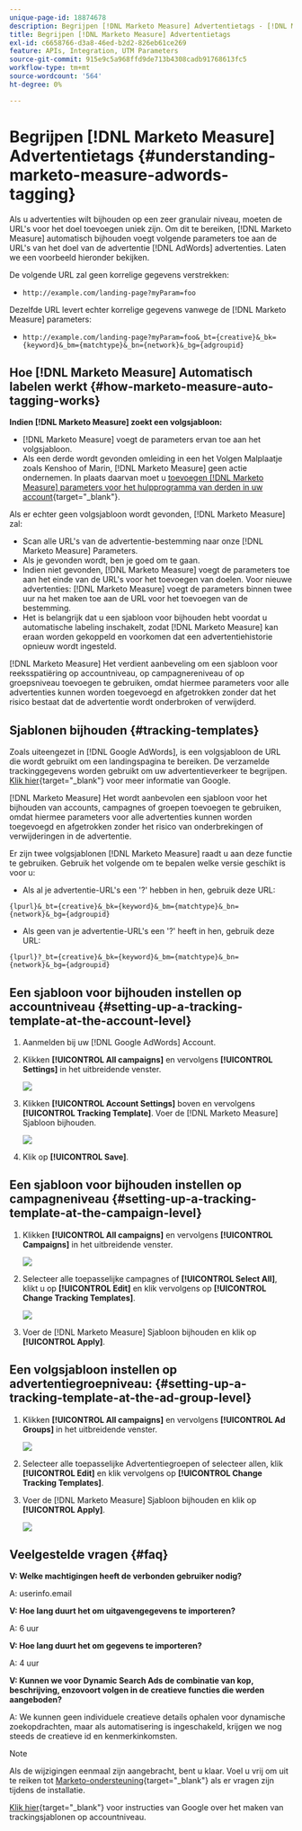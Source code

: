 ```yaml
---
unique-page-id: 18874678
description: Begrijpen [!DNL Marketo Measure] Advertentietags - [!DNL Marketo Measure]
title: Begrijpen [!DNL Marketo Measure] Advertentietags
exl-id: c6658766-d3a8-46ed-b2d2-826eb61ce269
feature: APIs, Integration, UTM Parameters
source-git-commit: 915e9c5a968ffd9de713b4308cadb91768613fc5
workflow-type: tm+mt
source-wordcount: '564'
ht-degree: 0%

---
```


# Begrijpen [!DNL Marketo Measure] Advertentietags {#understanding-marketo-measure-adwords-tagging}

Als u advertenties wilt bijhouden op een zeer granulair niveau, moeten de URL&#39;s voor het doel toevoegen uniek zijn. Om dit te bereiken, [!DNL Marketo Measure] automatisch bijhouden voegt volgende parameters toe aan de URL&#39;s van het doel van de advertentie [!DNL AdWords] advertenties. Laten we een voorbeeld hieronder bekijken.

De volgende URL zal geen korrelige gegevens verstrekken:

* `http://example.com/landing-page?myParam=foo`

Dezelfde URL levert echter korrelige gegevens vanwege de [!DNL Marketo Measure] parameters:

* `http://example.com/landing-page?myParam=foo&_bt={creative}&_bk={keyword}&_bm={matchtype}&_bn={network}&_bg={adgroupid}`

## Hoe [!DNL Marketo Measure] Automatisch labelen werkt {#how-marketo-measure-auto-tagging-works}

**Indien [!DNL Marketo Measure] zoekt een volgsjabloon:**

* [!DNL Marketo Measure] voegt de parameters ervan toe aan het volgsjabloon.
* Als een derde wordt gevonden omleiding in een het Volgen Malplaatje zoals Kenshoo of Marin, [!DNL Marketo Measure] geen actie ondernemen. In plaats daarvan moet u [toevoegen [!DNL Marketo Measure] parameters voor het hulpprogramma van derden in uw account](/help/api-connections/utilizing-marketo-measures-api-connections/how-bid-management-tools-affect-marketo-measure.md){target="_blank"}.

Als er echter geen volgsjabloon wordt gevonden, [!DNL Marketo Measure] zal:

* Scan alle URL&#39;s van de advertentie-bestemming naar onze [!DNL Marketo Measure] Parameters.
* Als je gevonden wordt, ben je goed om te gaan.
* Indien niet gevonden, [!DNL Marketo Measure] voegt de parameters toe aan het einde van de URL&#39;s voor het toevoegen van doelen. Voor nieuwe advertenties: [!DNL Marketo Measure] voegt de parameters binnen twee uur na het maken toe aan de URL voor het toevoegen van de bestemming.
* Het is belangrijk dat u een sjabloon voor bijhouden hebt voordat u automatische labeling inschakelt, zodat [!DNL Marketo Measure] kan eraan worden gekoppeld en voorkomen dat een advertentiehistorie opnieuw wordt ingesteld.

[!DNL Marketo Measure] Het verdient aanbeveling om een sjabloon voor reeksspatiëring op accountniveau, op campagnereniveau of op groepsniveau toevoegen te gebruiken, omdat hiermee parameters voor alle advertenties kunnen worden toegevoegd en afgetrokken zonder dat het risico bestaat dat de advertentie wordt onderbroken of verwijderd.

## Sjablonen bijhouden {#tracking-templates}

Zoals uiteengezet in [!DNL Google AdWords], is een volgsjabloon de URL die wordt gebruikt om een landingspagina te bereiken. De verzamelde trackinggegevens worden gebruikt om uw advertentieverkeer te begrijpen. [Klik hier](https://support.google.com/adwords/answer/7197008?hl=en){target="_blank"} voor meer informatie van Google.

[!DNL Marketo Measure] Het wordt aanbevolen een sjabloon voor het bijhouden van accounts, campagnes of groepen toevoegen te gebruiken, omdat hiermee parameters voor alle advertenties kunnen worden toegevoegd en afgetrokken zonder het risico van onderbrekingen of verwijderingen in de advertentie.

Er zijn twee volgsjablonen [!DNL Marketo Measure] raadt u aan deze functie te gebruiken. Gebruik het volgende om te bepalen welke versie geschikt is voor u:

* Als al je advertentie-URL&#39;s een &#39;?&#39; hebben in hen, gebruik deze URL:

`{lpurl}&_bt={creative}&_bk={keyword}&_bm={matchtype}&_bn={network}&_bg={adgroupid}`

* Als geen van je advertentie-URL&#39;s een &#39;?&#39; heeft in hen, gebruik deze URL:

`{lpurl}?_bt={creative}&_bk={keyword}&_bm={matchtype}&_bn={network}&_bg={adgroupid}`

## Een sjabloon voor bijhouden instellen op accountniveau {#setting-up-a-tracking-template-at-the-account-level}

1. Aanmelden bij uw [!DNL Google AdWords] Account.

1. Klikken **[!UICONTROL All campaigns]** en vervolgens **[!UICONTROL Settings]** in het uitbreidende venster.

   ![](assets/1.png)

1. Klikken **[!UICONTROL Account Settings]** boven en vervolgens **[!UICONTROL Tracking Template]**. Voer de [!DNL Marketo Measure] Sjabloon bijhouden.

   ![](assets/2-1.png)

1. Klik op **[!UICONTROL Save]**.

## Een sjabloon voor bijhouden instellen op campagneniveau {#setting-up-a-tracking-template-at-the-campaign-level}

1. Klikken **[!UICONTROL All campaigns]** en vervolgens **[!UICONTROL Campaigns]** in het uitbreidende venster.

   ![](assets/3.png)

1. Selecteer alle toepasselijke campagnes of **[!UICONTROL Select All]**, klikt u op **[!UICONTROL Edit]** en klik vervolgens op **[!UICONTROL Change Tracking Templates]**.

   ![](assets/4-1.png)

1. Voer de [!DNL Marketo Measure] Sjabloon bijhouden en klik op **[!UICONTROL Apply]**.

## Een volgsjabloon instellen op advertentiegroepniveau: {#setting-up-a-tracking-template-at-the-ad-group-level}

1. Klikken **[!UICONTROL All campaigns]** en vervolgens **[!UICONTROL Ad Groups]** in het uitbreidende venster.

   ![](assets/5-1.png)

1. Selecteer alle toepasselijke Advertentiegroepen of selecteer allen, klik **[!UICONTROL Edit]** en klik vervolgens op **[!UICONTROL Change Tracking Templates]**.

1. Voer de [!DNL Marketo Measure] Sjabloon bijhouden en klik op **[!UICONTROL Apply]**.

   ![](assets/6-1.png)

## Veelgestelde vragen {#faq}

**V: Welke machtigingen heeft de verbonden gebruiker nodig?**

A: userinfo.email

**V: Hoe lang duurt het om uitgavengegevens te importeren?**

A: 6 uur

**V: Hoe lang duurt het om gegevens te importeren?**

A: 4 uur

**V: Kunnen we voor Dynamic Search Ads de combinatie van kop, beschrijving, enzovoort volgen in de creatieve functies die werden aangeboden?**

A: We kunnen geen individuele creatieve details ophalen voor dynamische zoekopdrachten, maar als automatisering is ingeschakeld, krijgen we nog steeds de creatieve id en kenmerkinkomsten.

>[!NOTE]
>
>Als de wijzigingen eenmaal zijn aangebracht, bent u klaar. Voel u vrij om uit te reiken tot [Marketo-ondersteuning](https://nation.marketo.com/t5/support/ct-p/Support){target="_blank"} als er vragen zijn tijdens de installatie.

[Klik hier](https://support.google.com/adwords/answer/6076199?hl=en#tracking){target="_blank"} voor instructies van Google over het maken van trackingsjablonen op accountniveau.
